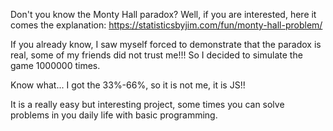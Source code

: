 Don't you know the Monty Hall paradox? Well, if you are interested, here it comes the explanation: https://statisticsbyjim.com/fun/monty-hall-problem/

If you already know, I saw myself forced to demonstrate that the paradox is real, some of my friends did not trust me!!! So I decided to simulate the game 1000000 times.

Know what... I got the 33%-66%, so it is not me, it is JS!!

It is a really easy but interesting project, some times you can solve problems in you daily life with basic programming.
